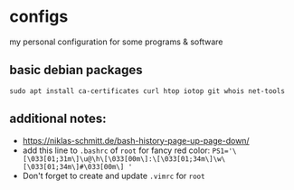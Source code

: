 # configs
my personal configuration for some programs &amp; software

## basic debian packages
`sudo apt install ca-certificates curl htop iotop git whois net-tools`

## additional notes:
* https://niklas-schmitt.de/bash-history-page-up-page-down/
* add this line to `.bashrc` of `root` for fancy red color:
`PS1='\[\033[01;31m\]\u@\h\[\033[00m\]:\[\033[01;34m\]\w\[\033[01;34m\]#\033[00m\] '`
* Don't forget to create and update `.vimrc` for `root`
